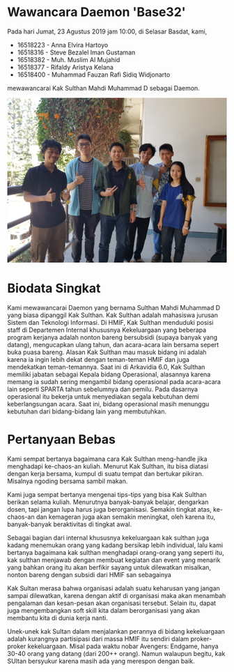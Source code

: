 # Wawancara Daemon 'Base32'
Pada hari Jumat, 23 Agustus 2019 jam 10:00, di Selasar Basdat, kami,
- 16518223 - Anna Elvira Hartoyo
- 16518316 - Steve Bezalel Iman Gustaman
- 16518382 - Muh. Muslim Al Mujahid
- 16518377 - Rifaldy Aristya Kelana
- 16518400 - Muhammad Fauzan Rafi Sidiq Widjonarto

mewawancarai Kak Sulthan Mahdi Muhammad D sebagai Daemon.

![Foto Wawancara](585708.jpg)

# Biodata Singkat
Kami mewawancarai Daemon yang bernama Sulthan Mahdi Muhammad D yang biasa dipanggil Kak Sulthan. Kak Sulthan adalah mahasiswa jurusan Sistem dan Teknologi Informasi. Di HMIF, Kak Sulthan menduduki posisi staff di Departemen Internal khususnya Kekeluargaan yang beberapa program kerjanya adalah nonton bareng bersubsidi (supaya banyak yang datang), mengucapkan ulang tahun, dan acara-acara lain bersama sepert buka puasa bareng. Alasan Kak Sulthan mau masuk bidang ini adalah karena ia ingin lebih dekat dengan teman-teman HMIF dan juga mendekatkan teman-temannya. Saat ini di Arkavidia 6.0, Kak Sulthan memiliki jabatan sebagai Kepala bidang Operasional, alasannya karena memang ia sudah sering mengambil bidang operasional pada acara-acara lain seperti SPARTA tahun sebelumnya dan pemilu. Pada dasarnya operasional itu bekerja untuk menyediakan segala kebutuhan demi keberlangsungan acara. Saat ini, bidang operasional masih menunggu kebutuhan dari bidang-bidang lain yang membutuhkan.

# Pertanyaan Bebas
Kami sempat bertanya bagaimana cara Kak Sulthan meng-handle jika menghadapi ke-chaos-an kuliah. Menurut Kak Sulthan, itu bisa diatasi dengan kerja bersama, kumpul di suatu tempat dan bertukar pikiran. Misalnya ngoding bersama sambil makan.

Kami juga sempat bertanya mengenai tips-tips yang bisa Kak Sulthan berikan selama kuliah. Menurutnya banyak-banyak belajar, dengarkan dosen, tapi jangan lupa harus juga berorganisasi. Semakin tingkat atas, ke-chaos-an dan kemageran juga akan semakin meningkat, oleh karena itu, banyak-banyak beraktivitas di tingkat awal.

Sebagai bagian dari internal khususnya kekeluargaan kak sulthan juga kadang menemukan orang yang kadang bersikap lebih individual, lalu kami bertanya bagaimana kak sulthan menghadapi orang-orang yang seperti itu, kak sulthan menjawab dengan membuat kegiatan dan event yang menarik yang bahkan orang itu akan berfikir sayang untuk dilewatkan misalkan, nonton bareng dengan subsidi dari HMIF san sebagainya

Kak Sultan merasa bahwa organisasi adalah suatu keharusan yang jangan sampai dilewatkan, karena dengan aktif di organisasi maka akan menambah pengalaman dan kesan-pesan akan organisasi tersebut. Selain itu, dapat juga mengembangkan soft skill kita dalam berorganisasi yang akan membantu kita di dunia kerja nanti.

Unek-unek kak Sultan dalam menjalankan perannya di bidang kekeluargaan adalah kurangnya partisipasi dari massa HMIF itu sendiri dalam proker-proker kekeluargaan. Misal pada waktu nobar Avengers: Endgame, hanya 30-40 orang yang datang (dari 200++ orang). Namun walaupun begitu, kak SUltan bersyukur karena masih ada yang merespon dengan baik. 